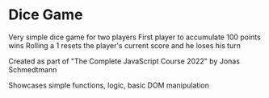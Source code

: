 # Dice Game

Very simple dice game for two players
First player to accumulate 100 points wins
Rolling a 1 resets the player's current score and he loses his turn

Created as part of "The Complete JavaScript Course 2022" by Jonas Schmedtmann

Showcases simple functions, logic, basic DOM manipulation
